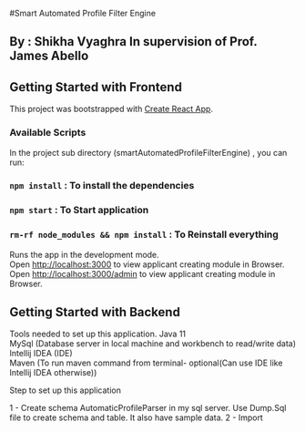 #Smart Automated Profile Filter Engine
## By : Shikha Vyaghra In supervision of Prof. James Abello
## Getting Started with Frontend

This project was bootstrapped with [Create React App](https://github.com/facebook/create-react-app).

### Available Scripts

In the project sub directory (smartAutomatedProfileFilterEngine) , you can run:
### `npm install` : To install the dependencies
### `npm start` : To Start application
### `rm-rf node_modules && npm install` : To Reinstall everything

Runs the app in the development mode.\
Open [http://localhost:3000](http://localhost:3000) to view applicant creating module in Browser.
Open [http://localhost:3000/admin](http://localhost:3000/admin) to view applicant creating module in Browser.

## Getting Started with Backend
Tools needed to set up this application.
Java 11 \
MySql (Database server in local machine and workbench to read/write data) \
Intellij IDEA (IDE) \
Maven (To run maven command from terminal- optional(Can use IDE like Intellij IDEA otherwise))

Step to set up this application 

1 - Create schema AutomaticProfileParser in my sql server. Use Dump.Sql file to create schema and table. It also have sample data.
2 - Import 
